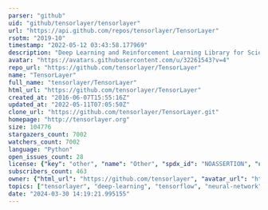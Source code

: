 ```yaml
---
parser: "github"
uid: "github/tensorlayer/tensorlayer"
url: "https://api.github.com/repos/tensorlayer/TensorLayer"
rsotm: "2019-10"
timestamp: "2022-05-12 03:43:58.177969"
description: "Deep Learning and Reinforcement Learning Library for Scientists and Engineers "
avatar: "https://avatars.githubusercontent.com/u/32261543?v=4"
repo_url: "https://github.com/tensorlayer/TensorLayer"
name: "TensorLayer"
full_name: "tensorlayer/TensorLayer"
html_url: "https://github.com/tensorlayer/TensorLayer"
created_at: "2016-06-07T15:55:16Z"
updated_at: "2022-05-11T07:05:50Z"
clone_url: "https://github.com/tensorlayer/TensorLayer.git"
homepage: "http://tensorlayer.org"
size: 104776
stargazers_count: 7002
watchers_count: 7002
language: "Python"
open_issues_count: 28
license: {"key": "other", "name": "Other", "spdx_id": "NOASSERTION", "url": null, "node_id": "MDc6TGljZW5zZTA="}
subscribers_count: 463
owner: {"html_url": "https://github.com/tensorlayer", "avatar_url": "https://avatars.githubusercontent.com/u/32261543?v=4", "login": "tensorlayer", "type": "Organization"}
topics: ["tensorlayer", "deep-learning", "tensorflow", "neural-network", "reinforcement-learning", "artificial-intelligence", "gan", "a3c", "tensorflow-tutorials", "dqn", "object-detection", "chatbot", "python", "tensorflow-tutorial", "imagenet", "google"]
date: "2024-03-30 14:19:21.995155"
---
```

